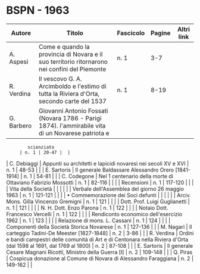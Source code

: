 # BSPN - 1963

| Autore     | Titolo                                                                                            | Fascicolo | Pagine | Altri link |
|------------|---------------------------------------------------------------------------------------------------|-----------|--------|------------|
| A. Aspesi  | Come e quando la provincia di Novara e il suo territorio ritornarono nei confini del Piemonte     | n. 1      | 3-7    |            |
| R. Verdina | Il vescovo G. A. Arcimboldo e l'estimo di tutta la Riviera d'Orta, secondo carte del 1537         | n. 1      | 8-19   |            |
| G. Barbero | Giovanni Antonio Fossati (Novara 1786 - Parigi 1874). l'ammirabile vita di un Novarese patriota e 

            scienziato
         | n. 1 | 20-47 |  |

| C. Debiaggi | Appunti su architetti e lapicidi novaresi nei secoli XV e XVI | n. 1 | 48-53 | |
| E. Sartoris | Il generale Baldassare Alessandro Orero [1841-1914] | n. 1 | 54-81 | |
| C. Codegone | Nel 1 centenario della morte di Ottaviano Fabrizio Mossotti | n. 1 | 82-116 | |
| | Recensioni | n. 1 | 117-120 | |
| | Vita della Società | | | |
| | Verbale dell'Assemblea del giorno 26 maggio 1963 | n. 1 | 121-121 | |
| | • Commemorazione dei Soci defunti | | | |
| | Arciv. Mons. Gilla Vincenzo Gremigni | n. 1 | 121 | |
| | Dott. Prof. Luigi Guglianetti | n. 1 | 121 | |
| | N. H. Dott. Enzo Parona | n. 1 | 122 | |
| | Notaio Dott. Francesco Vercelli | n. 1 | 122 | |
| | Rendiconto economico dell'esercizio 1962 | n. 1 | 123 | |
| | Relazione di mons. L. Cassani | n. 1 | 124 | |
| | Componenti della Società Storica Novarese | n. 1 | 127-136 | |
| M. Nagari | Il carteggio Tadini-De Meester [1827-1848] | n. 2 | 3-86 | |
| R. Verdina | Ordini e bandi campestri delle comunità di Art e di Centonara nella Riviera d'Orta (dal 1598 al
1691, dal 1769 al 1800)
| n. 2 | 87-108 | |
| E. Sartoris | Il generale Cesare Magnani Ricotti, Ministro della Guerra [I] | n. 2 | 109-148 | |
| Q. Piras | Cospicua donazione al Comune di Novara di Alessandro Faraggiana | n. 2 | 149-162 | |
